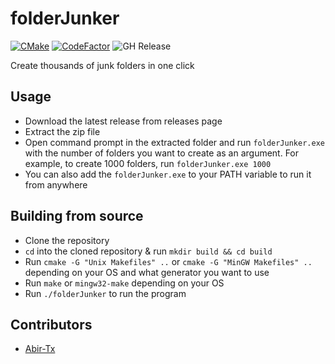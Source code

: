# folderJunker

[![CMake](https://github.com/Abir-Tx/folderJunker/actions/workflows/cmake.yml/badge.svg)](https://github.com/Abir-Tx/folderJunker/actions/workflows/cmake.yml) [![CodeFactor](https://www.codefactor.io/repository/github/abir-tx/folderjunker/badge)](https://www.codefactor.io/repository/github/abir-tx/folderjunker) ![GH Release](https://img.shields.io/github/v/release/Abir-Tx/folderJunker?label=Release)

Create thousands of junk folders in one click

## Usage

- Download the latest release from releases page
- Extract the zip file
- Open command prompt in the extracted folder and run `folderJunker.exe` with the number of folders you want to create as an argument. For example, to create 1000 folders, run `folderJunker.exe 1000`
- You can also add the `folderJunker.exe` to your PATH variable to run it from anywhere

## Building from source

- Clone the repository
- `cd` into the cloned repository & run `mkdir build && cd build`
- Run `cmake -G "Unix Makefiles" ..` or `cmake -G "MinGW Makefiles" ..` depending on your OS and what generator you want to use
- Run `make` or `mingw32-make` depending on your OS
- Run `./folderJunker` to run the program

## Contributors

- [Abir-Tx](https://github.com/abir-tx)
